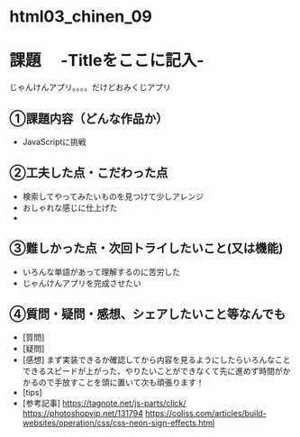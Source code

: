 # html03_chinen_09
# 課題　 -Titleをここに記入-
じゃんけんアプリ。。。。だけどおみくじアプリ
## ①課題内容（どんな作品か）
- JavaScriptに挑戦

## ②工夫した点・こだわった点
- 検索してやってみたいものを見つけて少しアレンジ
- おしゃれな感じに仕上げた
- 

## ③難しかった点・次回トライしたいこと(又は機能)
- いろんな単語があって理解するのに苦労した
- じゃんけんアプリを完成させたい

## ④質問・疑問・感想、シェアしたいこと等なんでも
- [質問]
- [疑問]
- [感想]
まず実装できるか確認してから内容を見るようにしたらいろんなことできるスピードが上がった、やりたいことができなくて先に進めず時間がかかるので手放すことを頭に置いて次も頑張ります！
- [tips]
- [参考記事]
https://tagnote.net/js-parts/click/
https://photoshopvip.net/131794
https://coliss.com/articles/build-websites/operation/css/css-neon-sign-effects.html
